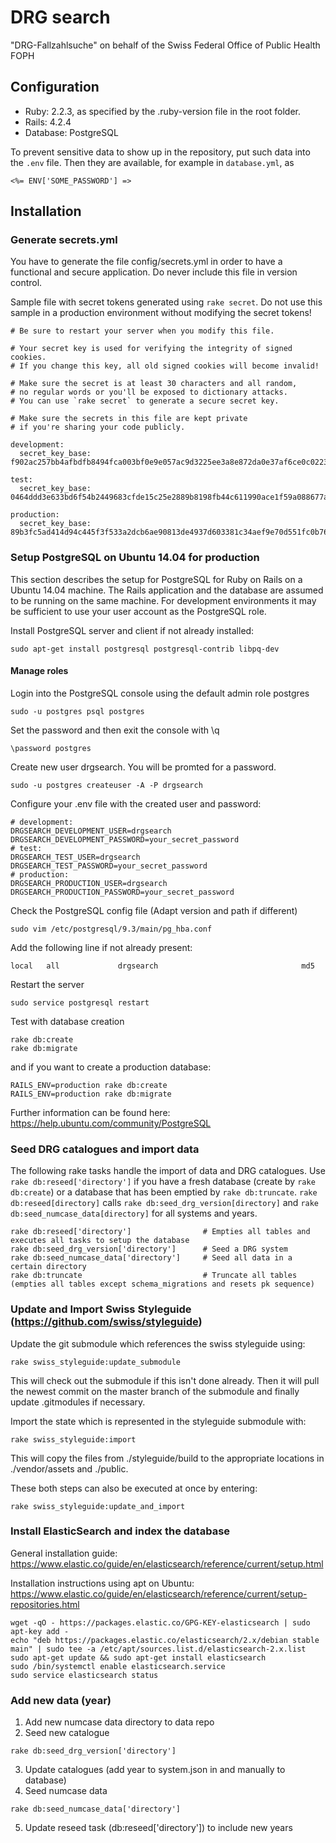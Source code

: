 # DRG search
"DRG-Fallzahlsuche" on behalf of the Swiss Federal Office of Public Health FOPH 

## Configuration

* Ruby: 2.2.3, as specified by the .ruby-version file in the root folder.
* Rails: 4.2.4
* Database: PostgreSQL

To prevent sensitive data to show up in the repository, put such data into the
``.env`` file. Then they are available, for example in ``database.yml``, as

``<%= ENV['SOME_PASSWORD'] =>``

## Installation
### Generate secrets.yml
You have to generate the file config/secrets.yml in order to have a functional and secure application. Do never include this file in version control.

Sample file with secret tokens generated using `rake secret`. Do not use this sample in a production environment without modifying the secret tokens!

```
# Be sure to restart your server when you modify this file.

# Your secret key is used for verifying the integrity of signed cookies.
# If you change this key, all old signed cookies will become invalid!

# Make sure the secret is at least 30 characters and all random,
# no regular words or you'll be exposed to dictionary attacks.
# You can use `rake secret` to generate a secure secret key.

# Make sure the secrets in this file are kept private
# if you're sharing your code publicly.

development:
  secret_key_base: f902ac257bb4afbdfb8494fca003bf0e9e057ac9d3225ee3a8e872da0e37af6ce0c0223b39457bca103afd80f6cbd4614bba8ef391d2ae3b563f04f08ec2f939

test:
  secret_key_base: 0464ddd3e633bd6f54b2449683cfde15c25e2889b8198fb44c611990ace1f59a088677aa381e4a0af4b9d5b9036cd8acdf5a09dd420943248a9a59045d1503bc

production:
  secret_key_base: 89b3fc5ad414d94c445f3f533a2dcb6ae90813de4937d603381c34aef9e70d551fc0b7625d566ffd7d0352fd4250e900d0c6c4a9c28af4afe5c6d472779f9969
```
### Setup PostgreSQL on Ubuntu 14.04 for production
This section describes the setup for PostgreSQL for Ruby on Rails on a Ubuntu 14.04 machine. The Rails application and the database are assumed to be running on the same machine. For development environments it may be sufficient to use your user account as the PostgreSQL role.

Install PostgreSQL server and client if not already installed:

``sudo apt-get install postgresql postgresql-contrib libpq-dev``

#### Manage roles
Login into the PostgreSQL console using the default admin role postgres
 
``sudo -u postgres psql postgres``

Set the password and then exit the console with \q

``\password postgres``

Create new user drgsearch. You will be promted for a password.

``sudo -u postgres createuser -A -P drgsearch``

Configure your .env file with the created user and password:

```
# development:
DRGSEARCH_DEVELOPMENT_USER=drgsearch
DRGSEARCH_DEVELOPMENT_PASSWORD=your_secret_password
# test:
DRGSEARCH_TEST_USER=drgsearch
DRGSEARCH_TEST_PASSWORD=your_secret_password
# production:
DRGSEARCH_PRODUCTION_USER=drgsearch
DRGSEARCH_PRODUCTION_PASSWORD=your_secret_password
```
Check the PostgreSQL config file (Adapt version and path if different)

``sudo vim /etc/postgresql/9.3/main/pg_hba.conf``

Add the following line if not already present:

``local   all             drgsearch                                md5``

Restart the server

``sudo service postgresql restart``

Test with database creation

```
rake db:create
rake db:migrate
```

and if you want to create a production database:

```
RAILS_ENV=production rake db:create
RAILS_ENV=production rake db:migrate
```


Further information can be found here: https://help.ubuntu.com/community/PostgreSQL

### Seed DRG catalogues and import data
The following rake tasks handle the import of data and DRG catalogues. Use `rake db:reseed['directory']` if you have a fresh database (create by `rake db:create`) or a database that has been emptied by `rake db:truncate`. `rake db:reseed[directory]` calls `rake db:seed_drg_version[directory]` and `rake db:seed_numcase_data[directory]` for all systems and years.

```
rake db:reseed['directory']                # Empties all tables and executes all tasks to setup the database
rake db:seed_drg_version['directory']      # Seed a DRG system
rake db:seed_numcase_data['directory']     # Seed all data in a certain directory
rake db:truncate                           # Truncate all tables (empties all tables except schema_migrations and resets pk sequence)
```

### Update and Import Swiss Styleguide (https://github.com/swiss/styleguide)
Update the git submodule which references the swiss styleguide using:

``rake swiss_styleguide:update_submodule`` 

This will check out the submodule if this isn't done already. Then it will pull the newest commit on the master branch of the submodule and finally update .gitmodules if necessary.

Import the state which is represented  in the styleguide submodule with: 

``rake swiss_styleguide:import``

This will copy the files from ./styleguide/build to the appropriate locations in ./vendor/assets and ./public.

These both steps can also be executed at once by entering: 

``rake swiss_styleguide:update_and_import``

### Install ElasticSearch and index the database

General installation guide:
https://www.elastic.co/guide/en/elasticsearch/reference/current/setup.html

Installation instructions using apt on Ubuntu:
https://www.elastic.co/guide/en/elasticsearch/reference/current/setup-repositories.html

```
wget -qO - https://packages.elastic.co/GPG-KEY-elasticsearch | sudo apt-key add -
echo "deb https://packages.elastic.co/elasticsearch/2.x/debian stable main" | sudo tee -a /etc/apt/sources.list.d/elasticsearch-2.x.list
sudo apt-get update && sudo apt-get install elasticsearch
sudo /bin/systemctl enable elasticsearch.service
sudo service elasticsearch status
```

### Add new data (year)
1. Add new numcase data directory to data repo
2. Seed new catalogue
```
rake db:seed_drg_version['directory'] 
```
3. Update catalogues (add year to system.json in  and manually to database)
4. Seed numcase data
```
rake db:seed_numcase_data['directory'] 
```
5. Update reseed task (db:reseed['directory']) to include new years
